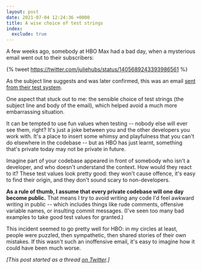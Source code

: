 ```yaml
---
layout: post
date: 2021-07-04 12:24:36 +0000
title: A wise choice of test strings
index:
  exclude: true
---
```


A few weeks ago, somebody at HBO Max had a bad day, when a mysterious email went out to their subscribers:

{% tweet https://twitter.com/juliehubs/status/1405689243393986561 %}

As the subject line suggests and was later confirmed, this was an email [sent from their test system](https://twitter.com/HBOMaxHelp/status/1405712235108917249).

One aspect that stuck out to me: the sensible choice of test strings (the subject line and body of the email), which helped avoid a much more embarrassing situation.

It can be tempted to use fun values when testing -- nobody else will ever see them, right?
It's just a joke between you and the other developers you work with.
It's a place to insert some whimsy and playfulness that you can't do elsewhere in the codebase -- but as HBO has just learnt, something that's private today may not be private in future.

Imagine part of your codebase appeared in front of somebody who isn't a developer, and who doesn't understand the context.
How would they react to it?
These test values look pretty good: they won't cause offence, it's easy to find their origin, and they don't sound scary to non-developers.

**As a rule of thumb, I assume that every private codebase will one day become public.**
That means I try to avoid writing any code I'd feel awkward writing in public -- which includes things like rude comments, offensive variable names, or insulting commit messages.
(I've seen too many bad examples to take good test values for granted.)

This incident seemed to go pretty well for HBO: in my circles at least, people were puzzled, then sympathetic, then shared stories of their own mistakes.
If this wasn't such an inoffensive email, it's easy to imagine how it could have been much worse.

*[This post started as a thread [on Twitter](https://twitter.com/alexwlchan/status/1405760375539212289).]*
